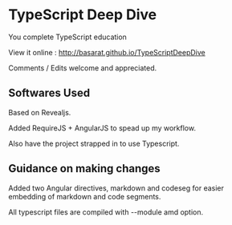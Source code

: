 TypeScript Deep Dive
==================

You complete TypeScript education

View it online : http://basarat.github.io/TypeScriptDeepDive

Comments / Edits  welcome and appreciated. 

Softwares Used
-
Based on Revealjs. 

Added RequireJS + AngularJS to spead up my workflow. 

Also have the project strapped in to use Typescript. 


Guidance on making changes
-
Added two Angular directives, markdown and codeseg for easier embedding of markdown and code segments. 

All typescript files are compiled with --module amd option. 
